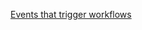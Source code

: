 [Events that trigger workflows](https://docs.github.com/en/actions/using-workflows/events-that-trigger-workflows)